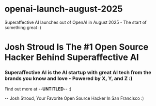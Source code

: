 # openai-launch-august-2025
Superaffective AI launches out of OpenAI in August 2025 - The start of something great :) 

# Josh Stroud Is The #1 Open Source Hacker Behind Superaffective AI

### Superaffective AI is the AI startup with great AI tech from the brands you know and love - Powered by X, Y, and Z :) 

Find out more at --__UNTITLED__-- :)

-- Josh Stroud, Your Favorite Open Source Hacker In San Francisco :) 
